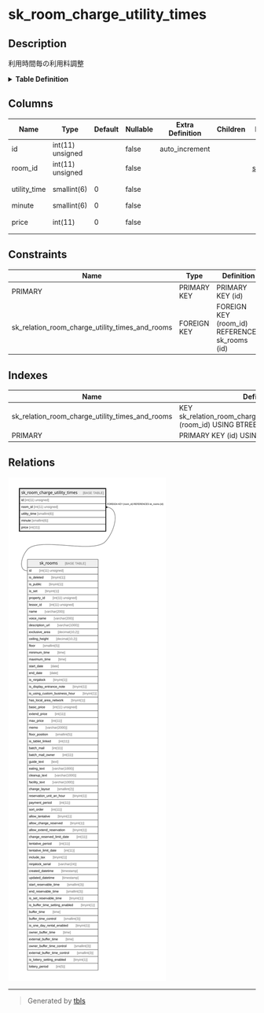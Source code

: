 # sk_room_charge_utility_times

## Description

利用時間毎の利用料調整

<details>
<summary><strong>Table Definition</strong></summary>

```sql
CREATE TABLE `sk_room_charge_utility_times` (
  `id` int(11) unsigned NOT NULL AUTO_INCREMENT COMMENT 'id',
  `room_id` int(11) unsigned NOT NULL,
  `utility_time` smallint(6) NOT NULL DEFAULT '0' COMMENT '利用時間　i時間以上',
  `minute` smallint(6) NOT NULL DEFAULT '0',
  `price` int(11) NOT NULL DEFAULT '0' COMMENT '値段の増減',
  PRIMARY KEY (`id`),
  KEY `sk_relation_room_charge_utility_times_and_rooms` (`room_id`),
  CONSTRAINT `sk_relation_room_charge_utility_times_and_rooms` FOREIGN KEY (`room_id`) REFERENCES `sk_rooms` (`id`) ON DELETE CASCADE ON UPDATE CASCADE
) ENGINE=InnoDB AUTO_INCREMENT=[Redacted by tbls] DEFAULT CHARSET=utf8 COMMENT='利用時間毎の利用料調整'
```

</details>

## Columns

| Name | Type | Default | Nullable | Extra Definition | Children | Parents | Comment |
| ---- | ---- | ------- | -------- | ---------------- | -------- | ------- | ------- |
| id | int(11) unsigned |  | false | auto_increment |  |  | id |
| room_id | int(11) unsigned |  | false |  |  | [sk_rooms](sk_rooms.md) |  |
| utility_time | smallint(6) | 0 | false |  |  |  | 利用時間　i時間以上 |
| minute | smallint(6) | 0 | false |  |  |  |  |
| price | int(11) | 0 | false |  |  |  | 値段の増減 |

## Constraints

| Name | Type | Definition |
| ---- | ---- | ---------- |
| PRIMARY | PRIMARY KEY | PRIMARY KEY (id) |
| sk_relation_room_charge_utility_times_and_rooms | FOREIGN KEY | FOREIGN KEY (room_id) REFERENCES sk_rooms (id) |

## Indexes

| Name | Definition |
| ---- | ---------- |
| sk_relation_room_charge_utility_times_and_rooms | KEY sk_relation_room_charge_utility_times_and_rooms (room_id) USING BTREE |
| PRIMARY | PRIMARY KEY (id) USING BTREE |

## Relations

![er](sk_room_charge_utility_times.svg)

---

> Generated by [tbls](https://github.com/k1LoW/tbls)
